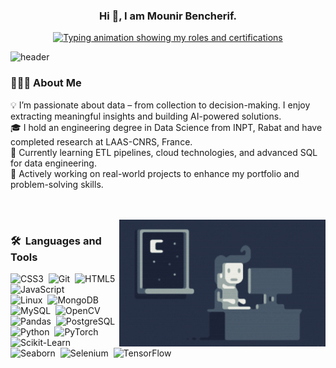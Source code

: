 <h3 align="center">Hi 👋, I am Mounir Bencherif.</h3>
<p align="center">
  <a href="https://github.com/DenverCoder1/readme-typing-svg">
    <img src="https://readme-typing-svg.herokuapp.com?lines=⚙️+Data+Scientist+⚙️;💻+Data+Engineering+and+ML+Enthusiast+💻;📊+Data+Analysis+📊;&center=true&width=500&height=50" alt="Typing animation showing my roles and certifications">
  </a>
</p>

![header](https://user-images.githubusercontent.com/59575502/127335491-fdba1874-e943-4d3c-ab8c-678ffe22f8b8.png)


<h3 align="left">👨🏻‍💻  About Me</h3>
 💡  I’m passionate about data – from collection to decision-making. I enjoy extracting meaningful insights and building AI-powered solutions.<br>
🎓  I hold an engineering degree in Data Science from INPT, Rabat and have completed research at LAAS-CNRS, France.<br>
🌱  Currently learning ETL pipelines, cloud technologies, and advanced SQL for data engineering.<br>
🚀 Actively working on real-world projects to enhance my portfolio and problem-solving skills.<br>


<br><br>
<img alt="Night Coding" src="https://raw.githubusercontent.com/AVS1508/AVS1508/master/assets/Night-Coding.gif" width="330px" align="right"/>

### 🛠 &nbsp;Languages and Tools

![CSS3](https://img.shields.io/badge/-CSS3-05122A?style=flat&logo=css3&logoColor=1572B6)&nbsp;
![Git](https://img.shields.io/badge/-Git-05122A?style=flat&logo=git)&nbsp;
![HTML5](https://img.shields.io/badge/-HTML5-05122A?style=flat&logo=html5)&nbsp;
![JavaScript](https://img.shields.io/badge/-JavaScript-05122A?style=flat&logo=javascript)\
![Linux](https://img.shields.io/badge/-Linux-05122A?style=flat&logo=linux)&nbsp;
![MongoDB](https://img.shields.io/badge/-MongoDB-05122A?style=flat&logo=mongodb)&nbsp;
![MySQL](https://img.shields.io/badge/-MySQL-05122A?style=flat&logo=mysql)&nbsp;
![OpenCV](https://img.shields.io/badge/-OpenCV-05122A?style=flat&logo=opencv)\
![Pandas](https://img.shields.io/badge/-Pandas-05122A?style=flat&logo=pandas)&nbsp;
![PostgreSQL](https://img.shields.io/badge/-PostgreSQL-05122A?style=flat&logo=postgresql)&nbsp;
![Python](https://img.shields.io/badge/-Python-05122A?style=flat&logo=python)&nbsp;
![PyTorch](https://img.shields.io/badge/-PyTorch-05122A?style=flat&logo=pytorch)\
![Scikit-Learn](https://img.shields.io/badge/-Scikit%20Learn-05122A?style=flat&logo=scikit-learn)&nbsp;
![Seaborn](https://img.shields.io/badge/-Seaborn-05122A?style=flat&logo=seaborn)&nbsp;
![Selenium](https://img.shields.io/badge/-Selenium-05122A?style=flat&logo=selenium)&nbsp;
![TensorFlow](https://img.shields.io/badge/-TensorFlow-05122A?style=flat&logo=tensorflow)&nbsp;
<br><br>
